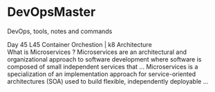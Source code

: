 # DevOpsMaster
DevOps, tools, notes and  commands 

Day 45 L45 Container Orchestion | k8 Architecture  
What is Microservices ? 
Microservices are an architectural and organizational approach to software development where software is composed of small independent services that ...
Microservices is a specialization of an implementation approach for service-oriented architectures (SOA) used to build flexible, independently deployable ...
